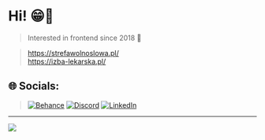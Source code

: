 # Hi! 😁👋
> Interested in frontend since 2018 🖖 

> https://strefawolnoslowa.pl/
> \
> https://izba-lekarska.pl/

## 🌐 Socials:
> [![Behance](https://img.shields.io/badge/Behance-1769ff?logo=behance&logoColor=white)](https://www.behance.net/doriannamylak) [![Discord](https://img.shields.io/badge/Discord-%237289DA.svg?logo=discord&logoColor=white)](rafciolson) [![LinkedIn](https://img.shields.io/badge/LinkedIn-%230077B5.svg?logo=linkedin&logoColor=white)](https://www.linkedin.com/in/dorian-namy%C5%9Blak-6874392a6/) 

---
[![](https://visitcount.itsvg.in/api?id=rafciol&icon=0&color=0)](https://visitcount.itsvg.in)
